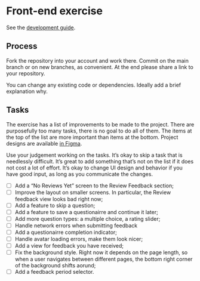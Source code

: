 # Front-end exercise

See the [development guide](./CONTRIBUTING.md).

## Process

Fork the repository into your account and work there. Commit on the main branch or on new branches, as convenient. At the end please share a link to your repository.

You can change any existing code or dependencies. Ideally add a brief explanation why.

## Tasks

The exercise has a list of improvements to be made to the project. There are purposefully too many tasks, there is no goal to do all of them. The items at the top of the list are more important than items at the bottom. Project designs are available [in Figma](https://www.figma.com/file/0502uQRIymsq7BEQBhid91bV/Untitled?node-id=0%3A1).

Use your judgement working on the tasks. It’s okay to skip a task that is needlessly difficult. It’s great to add something that’s not on the list if it does not cost a lot of effort. It’s okay to change UI design and behavior if you have good input, as long as you communicate the changes.

- [ ] Add a “No Reviews Yet” screen to the Review Feedback section;
- [ ] Improve the layout on smaller screens. In particular, the Review feedback view looks bad right now;
- [ ] Add a feature to skip a question;
- [ ] Add a feature to save a questionairre and continue it later;
- [ ] Add more question types: a multiple choice, a rating slider;
- [ ] Handle network errors when submitting feedback
- [ ] Add a questionairre completion indicator;
- [ ] Handle avatar loading errors, make them look nicer;
- [ ] Add a view for feedback you have received;
- [ ] Fix the background style. Right now it depends on the page length, so when a user navigates between different pages, the bottom right corner of the background shifts aorund;
- [ ] Add a feedback period selector.
